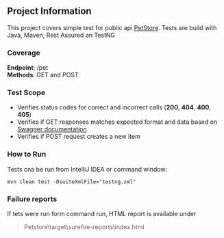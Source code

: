 ## Project Information

This project covers simple test for public api [PetStore](https://petstore.swagger.io/). Tests are build with Java, Maven, Rest Assured an TestNG

### Coverage

**Endpoint**: /pet \
**Methods**: GET and POST

### Test Scope

- Verifies status codes for correct and incorrect calls (**200**, **404**, **400**, **405**)
- Verifies if GET responses matches expected format and data based on [Swagger documentation](https://petstore.swagger.io/)
- Verifies if POST request creates a new item

### How to Run

Tests cna be run from IntelliJ IDEA or command window:
```
mvn clean test -DsuiteXmlFile="testng.xml"
```

### Failure reports

If tets were run form command run, HTML report is available under  
> Petstore\target\surefire-reports\index.html